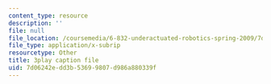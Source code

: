 ```yaml
---
content_type: resource
description: ''
file: null
file_location: /coursemedia/6-832-underactuated-robotics-spring-2009/7d06242edd3b53699807d986a880339f_7la43dvoLh0.vtt
file_type: application/x-subrip
resourcetype: Other
title: 3play caption file
uid: 7d06242e-dd3b-5369-9807-d986a880339f
---
```


